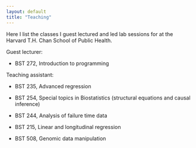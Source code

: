 ```yaml
---
layout: default
title: "Teaching"
---
```


Here I list the classes I guest lectured and led lab sessions for at the Harvard T.H. Chan School of Public Health.

Guest lecturer:

* BST 272, Introduction to programming

Teaching assistant:

* BST 235, Advanced regression

* BST 254, Special topics in Biostatistics (structural equations and causal inference)

* BST 244, Analysis of failure time data

* BST 215, Linear and longitudinal regression 

* BST 508, Genomic data manipulation